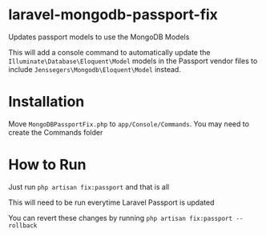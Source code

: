 # laravel-mongodb-passport-fix
Updates passport models to use the MongoDB Models

This will add a console command to automatically update the `Illuminate\Database\Eloquent\Model` models in the Passport vendor files to include `Jenssegers\Mongodb\Eloquent\Model` instead.

# Installation
Move `MongoDBPassportFix.php` to `app/Console/Commands`. You may need to create the Commands folder

# How to Run
Just run `php artisan fix:passport` and that is all

This will need to be run everytime Laravel Passport is updated

You can revert these changes by running `php artisan fix:passport --rollback`
